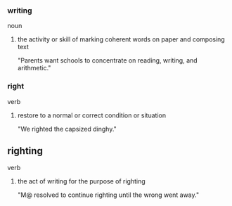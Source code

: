 ### writing
noun

 1. the activity or skill of marking coherent words on paper and composing text

    "Parents want schools to concentrate on reading, writing, and arithmetic."


### right
verb

 1. restore to a normal or correct condition or situation
 
    "We righted the capsized dinghy."

## righting
verb

 1. the act of writing for the purpose of righting 

    "M@ resolved to continue righting until the wrong went away."
